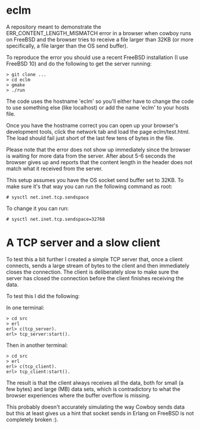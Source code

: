 # eclm

A repository meant to demonstrate the ERR_CONTENT_LENGTH_MISMATCH
error in a browser when cowboy runs on FreeBSD and the browser tries
to receive a file larger than 32KB (or more specifically, a file
larger than the OS send buffer).

To reproduce the error you should use a recent FreeBSD installation
(I use FreeBSD 10) and do the following to get the server running:

    > git clone ...
    > cd eclm
    > gmake
    > ./run
    
The code uses the hostname 'eclm' so you'll either have to change the
code to use something else (like localhost) or add the name 'eclm' to
your hosts file.

Once you have the hostname correct you can open up your browser's
development tools, click the network tab and load the page
eclm/test.html. The load should fail just short of the last few tens
of bytes in the file.

Please note that the error does not show up immediately since the
browser is waiting for more data from the server. After about 5-6
seconds the browser gives up and reports that the content length in
the header does not match what it received from the server.

This setup assumes you have the OS socket send buffer set to 32KB. To
make sure it's that way you can run the following command as root:

    # sysctl net.inet.tcp.sendspace

To change it you can run:

    # sysctl net.inet.tcp.sendspace=32768

# A TCP server and a slow client

To test this a bit further I created a simple TCP server that, once a
client connects, sends a large stream of bytes to the client and then
immediately closes the connection. The client is deliberately slow to
make sure the server has closed the connection before the client
finishes receiving the data.

To test this I did the following:

In one terminal:

    > cd src
    > erl
    erl> c(tcp_server).
    erl> tcp_server:start().

Then in another terminal:

    > cd src
    > erl
    erl> c(tcp_client).
    erl> tcp_client:start().

The result is that the client always receives all the data, both for
small (a few bytes) and large (MB) data sets, which is contradictory
to what the browser experiences where the buffer overflow is missing.

This probably doesn't accurately simulating the way Cowboy sends data
but this at least gives us a hint that socket sends in Erlang on
FreeBSD is not completely broken :).
